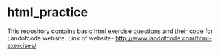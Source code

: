 # html_practice
This repository contains basic html exercise questions and their code for Landofcode website.
Link of website- http://www.landofcode.com/html-exercises/
